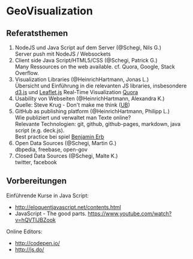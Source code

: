 GeoVisualization
================

## Referatsthemen

1. NodeJS und Java Script auf dem Server (@Schegi, Nils G.)  
   Server push mit NodeJS / Websockets
2. Client side Java Script/HTML5/CSS (@Schegi, Patrick G.)  
   Many Ressources on the web available. cf. Quora, Google, Stack Overflow.
3. Visualization Libraries (@HeinrichHartmann, Jonas L.)  
   Übersicht und Einführung in die relevanten JS libraries, insbesondere [d3.js](http://d3js.org) und [Leaflet.js](http://leafletjs.com/)
   Real-Time Visualization [Quora](http://www.quora.com/What-s-a-good-real-time-data-visualization-framework)
4. Usability von Webseiten (@HeinrichHartmann, Alexandra K.)  
   Quelle: Steve Krug - Don't make me think ([UB](http://aleph1.uni-koblenz.de/F?func=find-b&find_code=WRD&request=make+me+think))
5. GitHub as publishing platform  (@HeinrichHartmann, Philipp L.)  
   Wie publiziert und verwaltet man Texte online?  
   Relevante Technologien: git, github, github-pages, markdown, java script (e.g. deck.js).  
   Best practice bei spiel [Benjamin Erb](http://berb.github.io/diploma-thesis/)
6. Open Data Sources (@Schegi, Martin G.)  
   dbpedia, freebase, open-gov
7. Closed Data Sources (@Schegi, Malte K.)  
   twitter, facebook 

## Vorbereitungen

Einführende Kurse in Java Script:
* http://eloquentjavascript.net/contents.html
* JavaScript - The good parts. https://www.youtube.com/watch?v=hQVTIJBZook

Online Editors:
* http://codepen.io/
* http://js.do/
